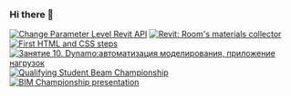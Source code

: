 ### Hi there 👋

<!-- BEGIN YOUTUBE-CARDS -->
[![Change Parameter Level Revit API](https://ytcards.demolab.com/?id=1F6EUURSrd4&title=Change+Parameter+Level+Revit+API&lang=en&timestamp=1691412900&background_color=%230d1117&title_color=%23ffffff&stats_color=%23dedede&max_title_lines=1&width=250&border_radius=5 "Change Parameter Level Revit API")](https://www.youtube.com/watch?v=1F6EUURSrd4)
[![Revit: Room's materials collector](https://ytcards.demolab.com/?id=HQAaqaAwAYo&title=Revit%3A+Room%27s+materials+collector&lang=en&timestamp=1690207674&background_color=%230d1117&title_color=%23ffffff&stats_color=%23dedede&max_title_lines=1&width=250&border_radius=5 "Revit: Room's materials collector")](https://www.youtube.com/watch?v=HQAaqaAwAYo)
[![First HTML and CSS steps](https://ytcards.demolab.com/?id=1tbb4JUSlA0&title=First+HTML+and+CSS+steps&lang=en&timestamp=1683123519&background_color=%230d1117&title_color=%23ffffff&stats_color=%23dedede&max_title_lines=1&width=250&border_radius=5 "First HTML and CSS steps")](https://www.youtube.com/watch?v=1tbb4JUSlA0)
[![Занятие 10. Dynamo:автоматизация моделирования, приложение нагрузок](https://ytcards.demolab.com/?id=mUHd9OJtewc&title=%D0%97%D0%B0%D0%BD%D1%8F%D1%82%D0%B8%D0%B5+10.+Dynamo%3A%D0%B0%D0%B2%D1%82%D0%BE%D0%BC%D0%B0%D1%82%D0%B8%D0%B7%D0%B0%D1%86%D0%B8%D1%8F+%D0%BC%D0%BE%D0%B4%D0%B5%D0%BB%D0%B8%D1%80%D0%BE%D0%B2%D0%B0%D0%BD%D0%B8%D1%8F%2C+%D0%BF%D1%80%D0%B8%D0%BB%D0%BE%D0%B6%D0%B5%D0%BD%D0%B8%D0%B5+%D0%BD%D0%B0%D0%B3%D1%80%D1%83%D0%B7%D0%BE%D0%BA&lang=en&timestamp=1650010278&background_color=%230d1117&title_color=%23ffffff&stats_color=%23dedede&max_title_lines=1&width=250&border_radius=5 "Занятие 10. Dynamo:автоматизация моделирования, приложение нагрузок")](https://www.youtube.com/watch?v=mUHd9OJtewc)
[![Qualifying Student Beam Championship](https://ytcards.demolab.com/?id=PTK3IIjiKeA&title=Qualifying+Student+Beam+Championship&lang=en&timestamp=1647696075&background_color=%230d1117&title_color=%23ffffff&stats_color=%23dedede&max_title_lines=1&width=250&border_radius=5 "Qualifying Student Beam Championship")](https://www.youtube.com/watch?v=PTK3IIjiKeA)
[![BIM Championship presentation](https://ytcards.demolab.com/?id=Ii-BvNykBV4&title=BIM+Championship+presentation&lang=en&timestamp=1647636386&background_color=%230d1117&title_color=%23ffffff&stats_color=%23dedede&max_title_lines=1&width=250&border_radius=5 "BIM Championship presentation")](https://www.youtube.com/watch?v=Ii-BvNykBV4)
<!-- END YOUTUBE-CARDS -->
